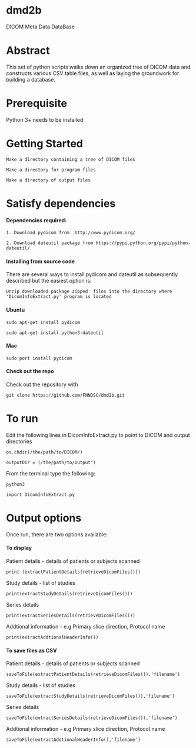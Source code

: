 # dmd2b
DICOM Meta Data DataBase 

# Abstract
This set of python scripts walks down an organized tree of DICOM data and constructs various CSV table files, as well as laying the groundwork for building a database.

# Prerequisite   
Python 3+ needs to be installed 

# Getting Started
```
Make a directory containing a tree of DICOM files

Make a directory for program files 

Make a directory of output files
```

# Satisfy dependencies

#### Dependencies required:
```
1. Download pydicom from  http://www.pydicom.org/

2. Download dateutil package from https://pypi.python.org/pypi/python-dateutil/
```
#### Installing from source code
There are several ways to install pydicom and dateutil as subsequently described  but the easiest option is:
```
Unzip downloaded package zipped  files into the directory where  'DicomInfoExtract.py' program is located
```

#### Ubuntu
```
sudo apt-get install pydicom

sudo apt-get install python3-dateutil

```

#### Mac
```
sudo port install pydicom
```
#### Check out the repo

Check out the repository with

```
git clone https://github.com/FNNDSC/dmd2b.git
```

# To run

Edit the following lines in DicomInfoExtract.py  to point to DICOM and output directories

```
os.chdir(/the/path/to/DICOM/)

outputDir = (/the/path/to/output")

```
From the terminal type the following:
```
python3

import DicomInfoExtract.py
```

# Output options
Once run, there are two options available:

#### To display 
Patient details - details of patients or subjects scanned
```
print (extractPatientDetails(retrieveDicomFiles()))
```
Study details - list of studies 
```
print(extractStudyDetails(retrieveDicomFiles()))
```

Series details
```
print(extractSeriesDetails(retrieveDicomFiles()))
```
Addtional information - e.g Primary slice direction, Protocol name
```
print(extractAddtionalHeaderInfo())
```

#### To save files as CSV
Patient details - details of patients or subjects scanned
```
saveToFile(extractPatientDetails(retrieveDicomFiles()),'filename')

```

Study details - list of studies 
```
saveToFile(extractStudyDetails(retrieveDicomFiles()),'filename')
```
Series details
```
saveToFile(extractSeriesDetails(retrieveDicomFiles()),'filename')
```
Addtional information - e.g Primary slice direction, Protocol name
```
saveToFile(extractAddtionalHeaderInfo(),'filename')
```


